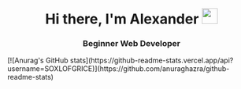 <h1 align="center">Hi there, I'm Alexander <img src="https://github.com/blackcater/blackcater/raw/main/images/Hi.gif" height="32"/></h1>
<h3 align="center">Beginner Web Developer</h3>
[![Anurag's GitHub stats](https://github-readme-stats.vercel.app/api?username=SOXLOFGRICE)](https://github.com/anuraghazra/github-readme-stats)
